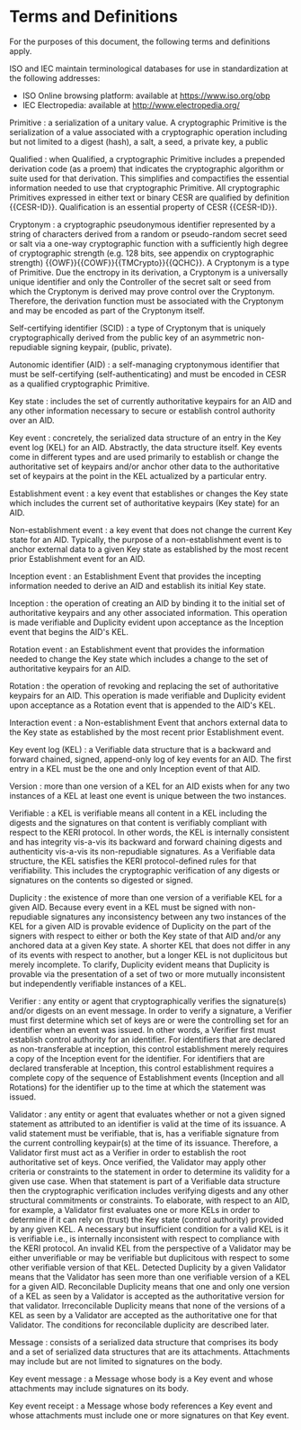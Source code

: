 # Terms and Definitions

For the purposes of this document, the following terms and definitions apply.

ISO and IEC maintain terminological databases for use in standardization at the following addresses:

 - ISO Online browsing platform: available at <https://www.iso.org/obp>
 - IEC Electropedia: available at <http://www.electropedia.org/>


Primitive
: a serialization of a unitary value. A cryptographic Primitive is the serialization of a value associated with a cryptographic operation including but not limited to a digest (hash), a salt, a seed, a private key, a public 

Qualified
: when Qualified, a cryptographic Primitive includes a prepended derivation code (as a proem) that indicates the cryptographic algorithm or suite used for that derivation. This simplifies and compactifies the essential information needed to use that cryptographic Primitive. All cryptographic Primitives expressed in either text or binary CESR are qualified by definition {{CESR-ID}}. Qualification is an essential property of CESR {{CESR-ID}}.

Cryptonym
: a cryptographic pseudonymous identifier represented by a string of characters derived from a random or pseudo-random secret seed or salt via a one-way cryptographic function with a sufficiently high degree of cryptographic strength (e.g. 128 bits, see appendix on cryptographic strength) {{OWF}}{{COWF}}{{TMCrypto}}{{QCHC}}. A Cryptonym is a type of Primitive. Due the enctropy in its derivation, a Cryptonym is a universally unique identifier and only the Controller of the secret salt or seed from which the Cryptonym is derived may prove control over the Cryptonym. Therefore, the derivation function must be associated with the Cryptonym and may be encoded as part of the Cryptonym itself.

Self-certifying identifier (SCID)
: a type of Cryptonym that is uniquely cryptographically derived from the public key of an asymmetric non-repudiable signing keypair, (public, private). 

Autonomic identifier (AID)
: a self-managing cryptonymous identifier that must be self-certifying (self-authenticating) and must be encoded in CESR as a qualified cryptographic Primitive. 

Key state
: includes the set of currently authoritative keypairs for an AID and any other information necessary to secure or establish control authority over an AID.

Key event
: concretely, the serialized data structure of an entry in the Key event log (KEL) for an AID. Abstractly, the data structure itself. Key events come in different types and are used primarily to establish or change the authoritative set of keypairs and/or anchor other data to the authoritative set of keypairs at the point in the KEL actualized by a particular entry.

Establishment event
: a key event that establishes or changes the Key state which includes the current set of authoritative keypairs (Key state) for an AID.

Non-establishment event
: a key event that does not change the current Key state for an AID. Typically, the purpose of a non-establishment event is to anchor external data to a given Key state as established by the most recent prior Establishment event for an AID.

Inception event
: an Establishment Event that provides the incepting information needed to derive an AID and establish its initial Key state.

Inception
: the operation of creating an AID by binding it to the initial set of authoritative keypairs and any other associated information. This operation is made verifiable and Duplicity evident upon acceptance as the Inception event that begins the AID's KEL.

Rotation event
: an Establishment event that provides the information needed to change the Key state which includes a change to the set of authoritative keypairs for an AID.

Rotation
: the operation of revoking and replacing the set of authoritative keypairs for an AID. This operation is made verifiable and Duplicity evident upon acceptance as a Rotation event that is appended to the AID's KEL.

Interaction event
: a Non-establishment Event that anchors external data to the Key state as established by the most recent prior Establishment event.

Key event log (KEL)
: a Verifiable data structure that is a backward and forward chained, signed, append-only log of key events for an AID. The first entry in a KEL must be the one and only Inception event of that AID.

Version
: more than one version of a KEL for an AID exists when for any two instances of a KEL at least one event is unique between the two instances.

Verifiable
: a KEL is verifiable means all content in a KEL including the digests and the signatures on that content is verifiably compliant with respect to the KERI protocol. In other words, the KEL is internally consistent and has integrity vis-a-vis its backward and forward chaining digests and authenticity vis-a-vis its non-repudiable signatures. As a Verifiable data structure, the KEL satisfies the KERI protocol-defined rules for that verifiability. This includes the cryptographic verification of any digests or signatures on the contents so digested or signed.

Duplicity
: the existence of more than one version of a verifiable KEL for a given AID. Because every event in a KEL must be signed with non-repudiable signatures any inconsistency between any two instances of the KEL for a given AID is provable evidence of Duplicity on the part of the signers with respect to either or both the Key state of that AID and/or any anchored data at a given Key state.  A shorter KEL that does not differ in any of its events with respect to another, but a longer KEL is not duplicitous but merely incomplete.  To clarify, Duplicity evident means that Duplicity is provable via the presentation of a set of two or more mutually inconsistent but independently verifiable instances of a KEL.

Verifier
: any entity or agent that cryptographically verifies the signature(s) and/or digests on an event message. In order to verify a signature, a Verifier must first determine which set of keys are or were the controlling set for an identifier when an event was issued. In other words, a Verifier first must establish control authority for an identifier. For identifiers that are declared as non-transferable at inception, this control establishment merely requires a copy of the Inception event for the identifier. For identifiers that are declared transferable at Inception, this control establishment requires a complete copy of the sequence of Establishment events (Inception and all Rotations) for the identifier up to the time at which the statement was issued.

Validator
: any entity or agent that evaluates whether or not a given signed statement as attributed to an identifier is valid at the time of its issuance.  A valid statement must be verifiable, that is, has a verifiable signature from the current controlling keypair(s) at the time of its issuance. Therefore, a Validator first must act as a Verifier in order to establish the root authoritative set of keys. Once verified, the Validator may apply other criteria or constraints to the statement in order to determine its validity for a given use case. When that statement is part of a Verifiable data structure then the cryptographic verification includes verifying digests and any other structural commitments or constraints.  To elaborate, with respect to an AID, for example, a Validator first evaluates one or more KELs in order to determine if it can rely on (trust) the Key state (control authority) provided by any given KEL. A necessary but insufficient condition for a valid KEL is it is verifiable i.e., is internally inconsistent with respect to compliance with the KERI protocol. An invalid KEL from the perspective of a Validator may be either unverifiable or may be verifiable but duplicitous with respect to some other verifiable version of that KEL.  Detected Duplicity by a given Validator means that the Validator has seen more than one verifiable version of a KEL for a given AID. Reconcilable Duplicity means that one and only one version of a KEL as seen by a Validator is accepted as the authoritative version for that validator. Irreconcilable Duplicity means that none of the versions of a KEL as seen by a Validator are accepted as the authoritative one for that Validator. The conditions for reconcilable duplicity are described later.

Message
: consists of a serialized data structure that comprises its body and a set of serialized data structures that are its attachments. Attachments may include but are not limited to signatures on the body.

Key event message
: a Message whose body is a Key event and whose attachments may include signatures on its body.

Key event receipt
: a Message whose body references a Key event and whose attachments must include one or more signatures on that Key event.

